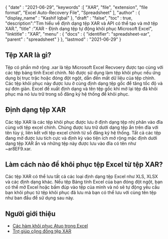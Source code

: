 {
  "date" : "2021-06-29",
  "keywords" :[ "XAR", "file", "extension", "file format", "Excel Auto-Recovery File", "Spreadsheet" ],
  "author" : {
    "display_name" : "Kashif Iqbal"
},
  "draft" : "false",
  "toc" : true,
  "description":"Tìm hiểu về định dạng tệp XAR và API có thể tạo và mở tệp XAR.",
  "title" :"XAR - Định dạng tệp tự động khôi phục Microsoft Excel",
  "linktitle" : "XAR",
  "menu" : {
    "docs" : {
      "identifier": "spreadsheet-xar",
      "parent" : "spreadsheet"
}
},
  "lastmod" : "2021-06-29"
}

## Tệp XAR là gì?

Tệp có phần mở rộng .xar là tệp Microsoft Excel Recvoery được tạo cùng với các tệp bảng tính Excel chính. Nó được sử dụng làm tệp khôi phục nếu ứng dụng bị trục trặc hoặc đóng đột ngột, dẫn đến mất dữ liệu của tệp chính. Các tệp khôi phục này được lưu ở cùng định dạng tệp gốc để tăng tốc độ và sự đơn giản. Excel đề xuất định dạng và tên tệp gốc khi mở lại tệp đã khôi phục mà nó lưu trữ trong sổ đăng ký hệ thống để khôi phục.

## Định dạng tệp XAR

Các tệp XAR là các tệp khôi phục được lưu ở định dạng tệp nhị phân vào đĩa cùng với tệp excel chính. Chúng được lưu trữ dưới dạng tệp ẩn trên đĩa với tên tùy ý, liên kết với tệp excel chính từ sổ đăng ký hệ thống. Tất cả các tệp đang mở được lưu tích cực và định kỳ vào tiện ích mở rộng mặc định dưới dạng tệp XAR ẩn và những tệp này được lưu vào đĩa có tên như ~ar8EF9.xar.

## Làm cách nào để khôi phục tệp Excel từ tệp XAR?

Các tệp XAR có thể lưu tất cả các loại định dạng tệp Excel như XLS, XLSX và các định dạng khác. Nếu tệp Bảng tính Excel của bạn đóng đột ngột, bạn có thể mở Excel hoặc bấm đúp vào tệp của mình và nó sẽ tự động yêu cầu bạn khôi phục từ tệp khôi phục đã lưu mà bạn có thể lưu với cùng tên tệp như ban đầu để sử dụng sau này.

## Người giới thiệu

* [Các hàm khôi phục Atuo trong Excel](https://learn.microsoft.com/en-us/office/troubleshoot/excel/autorecover-functions-in-excel)
* [Trợ giúp cộng đồng tệp XAR](https://answers.microsoft.com/en-us/msoffice/forum/msoffice_excel-mso_win10-mso_365hp/2016-excel-xar-files/5af5e10c-027a-4c24-a403-39e9c590ce8f)

